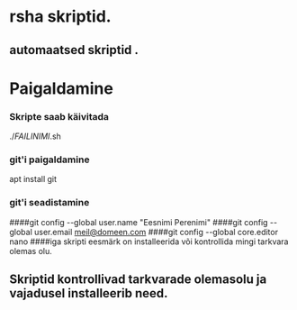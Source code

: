 # rsha skriptid. 
## automaatsed skriptid .

# Paigaldamine
### Skripte saab käivitada
./*FAILINIMI*.sh

### git'i paigaldamine
apt install git

### git'i seadistamine
####git config --global user.name "Eesnimi Perenimi"
####git config --global user.email meil@domeen.com
####git config --global core.editor nano
####iga skripti eesmärk on installeerida või kontrollida mingi tarkvara olemas olu.


## Skriptid kontrollivad tarkvarade olemasolu ja vajadusel installeerib need.
